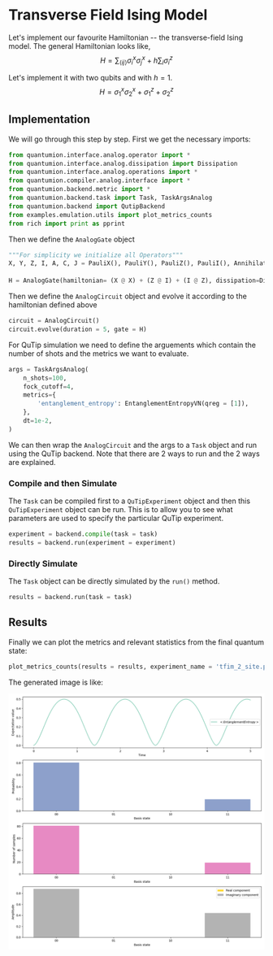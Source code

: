# Transverse Field Ising Model

Let's implement our favourite Hamiltonian -- the transverse-field Ising model.
The general Hamiltonian looks like,
$$
H = \sum_{\langle ij \rangle} \sigma^x_i \sigma^x_j + h \sum_i \sigma^z_i
$$

Let's implement it with two qubits and with $h=1$.
$$
H = \sigma^x_1 \sigma^x_2 + \sigma^z_1 + \sigma^z_2
$$

## Implementation
We will go through this step by step. First we get the necessary imports:
``` py
from quantumion.interface.analog.operator import *
from quantumion.interface.analog.dissipation import Dissipation
from quantumion.interface.analog.operations import *
from quantumion.compiler.analog.interface import *
from quantumion.backend.metric import *
from quantumion.backend.task import Task, TaskArgsAnalog
from quantumion.backend import QutipBackend
from examples.emulation.utils import plot_metrics_counts
from rich import print as pprint
```

Then we define the `AnalogGate` object

``` py
"""For simplicity we initialize all Operators"""
X, Y, Z, I, A, C, J = PauliX(), PauliY(), PauliZ(), PauliI(), Annihilation(), Creation(), Identity()
    
H = AnalogGate(hamiltonian= (X @ X) + (Z @ I) + (I @ Z), dissipation=Dissipation())
```

Then we define the `AnalogCircuit` object and evolve it according to the hamiltonian defined above

``` py
circuit = AnalogCircuit()
circuit.evolve(duration = 5, gate = H)
```

For QuTip simulation we need to define the arguements which contain the number of shots and the metrics we want to evaluate.
``` py
args = TaskArgsAnalog(
    n_shots=100,
    fock_cutoff=4,
    metrics={
        'entanglement_entropy': EntanglementEntropyVN(qreg = [1]),
    },
    dt=1e-2,
)
```

We can then wrap the `AnalogCircuit` and the args to a `Task` object and run using the QuTip backend. Note that there are 2 ways to run and the 2 ways are explained.

### Compile and then Simulate

The `Task` can be compiled first to a `QuTipExperiment` object and then this `QuTipExperiment` object can be run. This is to allow you to see what parameters are used to specify the particular QuTip experiment.

``` py
experiment = backend.compile(task = task)
results = backend.run(experiment = experiment)
```

### Directly Simulate

The `Task` object can be directly simulated by the `run()` method. 

``` py
results = backend.run(task = task)
```
## Results

Finally we can plot the metrics and relevant statistics from the final quantum state:


``` py
plot_metrics_counts(results = results, experiment_name = 'tfim_2_site.png')
```

The generated image is like:

<!-- ![Two Site TFIM](img/plots/tfim_2_site.png)  -->


![Entropy of entanglement](../img/plots/tfim_2_site.png) 
